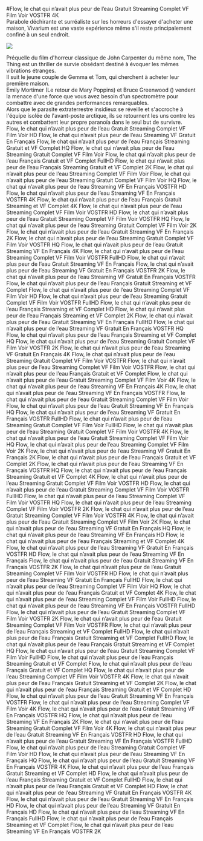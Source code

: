 #Flow, le chat qui n’avait plus peur de l’eau Gratuit Streaming Complet VF Film Voir VOSTFR 4K  
Parabole déchirante et surréaliste sur les horreurs d'essayer d'acheter une maison, Vivarium est une vaste expérience même s'il reste principalement confiné à un seul endroit.  
  
[![](https://i.imgur.com/qSNzIqt.png)](https://movie.rssnews.media/SkSXWomn.php)  
  
Préquelle du film d'horreur classique de John Carpenter du même nom, The Thing est un thriller de survie obsédant destiné à évoquer les mêmes vibrations étranges.  
Il suit le jeune couple de Gemma et Tom, qui cherchent à acheter leur première maison.  
Emily Mortimer (Le retour de Mary Poppins) et Bruce Greenwood () vendent la menace d'une force que vous avez besoin d'un spectromètre pour combattre avec de grandes performances remarquables.  
Alors que le parasite extraterrestre insidieux se réveille et s'accroche à l'équipe isolée de l'avant-poste arctique, ils se retournent les uns contre les autres et combattent leur propre paranoïa dans le seul but de survivre.  
Flow, le chat qui n’avait plus peur de l’eau Gratuit Streaming Complet VF Film Voir HD
Flow, le chat qui n’avait plus peur de l’eau Streaming VF Gratuit En Français
Flow, le chat qui n’avait plus peur de l’eau Français Streaming Gratuit et VF Complet HQ
Flow, le chat qui n’avait plus peur de l’eau Streaming Gratuit Complet VF Film Voir
Flow, le chat qui n’avait plus peur de l’eau Français Gratuit et VF Complet FullHD
Flow, le chat qui n’avait plus peur de l’eau Français Streaming Gratuit et VF Complet 2K
Flow, le chat qui n’avait plus peur de l’eau Streaming Complet VF Film Voir
Flow, le chat qui n’avait plus peur de l’eau Streaming Gratuit Complet VF Film Voir HQ
Flow, le chat qui n’avait plus peur de l’eau Streaming VF En Français VOSTFR HD
Flow, le chat qui n’avait plus peur de l’eau Streaming VF En Français VOSTFR 4K
Flow, le chat qui n’avait plus peur de l’eau Français Gratuit Streaming et VF Complet 4K
Flow, le chat qui n’avait plus peur de l’eau Streaming Complet VF Film Voir VOSTFR HD
Flow, le chat qui n’avait plus peur de l’eau Gratuit Streaming Complet VF Film Voir VOSTFR HQ
Flow, le chat qui n’avait plus peur de l’eau Streaming Gratuit Complet VF Film Voir 2K
Flow, le chat qui n’avait plus peur de l’eau Gratuit Streaming VF En Français 2K
Flow, le chat qui n’avait plus peur de l’eau Streaming Gratuit Complet VF Film Voir VOSTFR HQ
Flow, le chat qui n’avait plus peur de l’eau Gratuit Streaming VF En Français 4K
Flow, le chat qui n’avait plus peur de l’eau Streaming Complet VF Film Voir VOSTFR FullHD
Flow, le chat qui n’avait plus peur de l’eau Gratuit Streaming VF En Français
Flow, le chat qui n’avait plus peur de l’eau Streaming VF Gratuit En Français VOSTFR 2K
Flow, le chat qui n’avait plus peur de l’eau Streaming VF Gratuit En Français VOSTFR
Flow, le chat qui n’avait plus peur de l’eau Français Gratuit Streaming et VF Complet
Flow, le chat qui n’avait plus peur de l’eau Streaming Complet VF Film Voir HD
Flow, le chat qui n’avait plus peur de l’eau Streaming Gratuit Complet VF Film Voir VOSTFR FullHD
Flow, le chat qui n’avait plus peur de l’eau Français Streaming et VF Complet HD
Flow, le chat qui n’avait plus peur de l’eau Français Streaming et VF Complet 2K
Flow, le chat qui n’avait plus peur de l’eau Gratuit Streaming VF En Français FullHD
Flow, le chat qui n’avait plus peur de l’eau Streaming VF Gratuit En Français VOSTFR HQ
Flow, le chat qui n’avait plus peur de l’eau Français Streaming et VF Complet HQ
Flow, le chat qui n’avait plus peur de l’eau Streaming Gratuit Complet VF Film Voir VOSTFR 2K
Flow, le chat qui n’avait plus peur de l’eau Streaming VF Gratuit En Français 4K
Flow, le chat qui n’avait plus peur de l’eau Streaming Gratuit Complet VF Film Voir VOSTFR
Flow, le chat qui n’avait plus peur de l’eau Streaming Complet VF Film Voir VOSTFR
Flow, le chat qui n’avait plus peur de l’eau Français Gratuit et VF Complet
Flow, le chat qui n’avait plus peur de l’eau Gratuit Streaming Complet VF Film Voir 4K
Flow, le chat qui n’avait plus peur de l’eau Streaming VF En Français 4K
Flow, le chat qui n’avait plus peur de l’eau Streaming VF En Français VOSTFR
Flow, le chat qui n’avait plus peur de l’eau Gratuit Streaming Complet VF Film Voir
Flow, le chat qui n’avait plus peur de l’eau Gratuit Streaming VF En Français HQ
Flow, le chat qui n’avait plus peur de l’eau Streaming VF Gratuit En Français VOSTFR FullHD
Flow, le chat qui n’avait plus peur de l’eau Streaming Gratuit Complet VF Film Voir FullHD
Flow, le chat qui n’avait plus peur de l’eau Streaming Gratuit Complet VF Film Voir VOSTFR 4K
Flow, le chat qui n’avait plus peur de l’eau Gratuit Streaming Complet VF Film Voir HQ
Flow, le chat qui n’avait plus peur de l’eau Streaming Complet VF Film Voir 2K
Flow, le chat qui n’avait plus peur de l’eau Streaming VF Gratuit En Français 2K
Flow, le chat qui n’avait plus peur de l’eau Français Gratuit et VF Complet 2K
Flow, le chat qui n’avait plus peur de l’eau Streaming VF En Français VOSTFR HQ
Flow, le chat qui n’avait plus peur de l’eau Français Streaming Gratuit et VF Complet 4K
Flow, le chat qui n’avait plus peur de l’eau Streaming Gratuit Complet VF Film Voir VOSTFR HD
Flow, le chat qui n’avait plus peur de l’eau Gratuit Streaming Complet VF Film Voir VOSTFR FullHD
Flow, le chat qui n’avait plus peur de l’eau Streaming Complet VF Film Voir VOSTFR HQ
Flow, le chat qui n’avait plus peur de l’eau Streaming Complet VF Film Voir VOSTFR 2K
Flow, le chat qui n’avait plus peur de l’eau Gratuit Streaming Complet VF Film Voir VOSTFR 4K
Flow, le chat qui n’avait plus peur de l’eau Gratuit Streaming Complet VF Film Voir 2K
Flow, le chat qui n’avait plus peur de l’eau Streaming VF Gratuit En Français HQ
Flow, le chat qui n’avait plus peur de l’eau Streaming VF En Français HD
Flow, le chat qui n’avait plus peur de l’eau Français Streaming et VF Complet 4K
Flow, le chat qui n’avait plus peur de l’eau Streaming VF Gratuit En Français VOSTFR HD
Flow, le chat qui n’avait plus peur de l’eau Streaming VF En Français
Flow, le chat qui n’avait plus peur de l’eau Gratuit Streaming VF En Français VOSTFR 2K
Flow, le chat qui n’avait plus peur de l’eau Gratuit Streaming Complet VF Film Voir VOSTFR HD
Flow, le chat qui n’avait plus peur de l’eau Streaming VF Gratuit En Français FullHD
Flow, le chat qui n’avait plus peur de l’eau Streaming Complet VF Film Voir HQ
Flow, le chat qui n’avait plus peur de l’eau Français Gratuit et VF Complet 4K
Flow, le chat qui n’avait plus peur de l’eau Streaming Complet VF Film Voir FullHD
Flow, le chat qui n’avait plus peur de l’eau Streaming VF En Français VOSTFR FullHD
Flow, le chat qui n’avait plus peur de l’eau Gratuit Streaming Complet VF Film Voir VOSTFR 2K
Flow, le chat qui n’avait plus peur de l’eau Gratuit Streaming Complet VF Film Voir VOSTFR
Flow, le chat qui n’avait plus peur de l’eau Français Streaming et VF Complet FullHD
Flow, le chat qui n’avait plus peur de l’eau Français Gratuit Streaming et VF Complet FullHD
Flow, le chat qui n’avait plus peur de l’eau Français Gratuit Streaming et VF Complet HQ
Flow, le chat qui n’avait plus peur de l’eau Gratuit Streaming Complet VF Film Voir FullHD
Flow, le chat qui n’avait plus peur de l’eau Français Streaming Gratuit et VF Complet
Flow, le chat qui n’avait plus peur de l’eau Français Gratuit et VF Complet HQ
Flow, le chat qui n’avait plus peur de l’eau Streaming Complet VF Film Voir VOSTFR 4K
Flow, le chat qui n’avait plus peur de l’eau Français Gratuit Streaming et VF Complet 2K
Flow, le chat qui n’avait plus peur de l’eau Français Streaming Gratuit et VF Complet HD
Flow, le chat qui n’avait plus peur de l’eau Gratuit Streaming VF En Français VOSTFR
Flow, le chat qui n’avait plus peur de l’eau Streaming Complet VF Film Voir 4K
Flow, le chat qui n’avait plus peur de l’eau Gratuit Streaming VF En Français VOSTFR HQ
Flow, le chat qui n’avait plus peur de l’eau Streaming VF En Français 2K
Flow, le chat qui n’avait plus peur de l’eau Streaming Gratuit Complet VF Film Voir 4K
Flow, le chat qui n’avait plus peur de l’eau Gratuit Streaming VF En Français VOSTFR HD
Flow, le chat qui n’avait plus peur de l’eau Gratuit Streaming VF En Français VOSTFR FullHD
Flow, le chat qui n’avait plus peur de l’eau Streaming Gratuit Complet VF Film Voir HD
Flow, le chat qui n’avait plus peur de l’eau Streaming VF En Français HQ
Flow, le chat qui n’avait plus peur de l’eau Gratuit Streaming VF En Français VOSTFR 4K
Flow, le chat qui n’avait plus peur de l’eau Français Gratuit Streaming et VF Complet HD
Flow, le chat qui n’avait plus peur de l’eau Français Streaming Gratuit et VF Complet FullHD
Flow, le chat qui n’avait plus peur de l’eau Français Gratuit et VF Complet HD
Flow, le chat qui n’avait plus peur de l’eau Streaming VF Gratuit En Français VOSTFR 4K
Flow, le chat qui n’avait plus peur de l’eau Gratuit Streaming VF En Français HD
Flow, le chat qui n’avait plus peur de l’eau Streaming VF Gratuit En Français HD
Flow, le chat qui n’avait plus peur de l’eau Streaming VF En Français FullHD
Flow, le chat qui n’avait plus peur de l’eau Français Streaming et VF Complet
Flow, le chat qui n’avait plus peur de l’eau Streaming VF En Français VOSTFR 2K